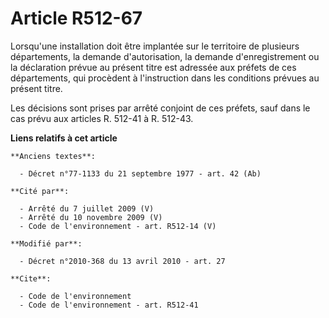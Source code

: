 # Article R512-67

Lorsqu'une installation doit être implantée sur le territoire de plusieurs départements, la demande d'autorisation, la
demande d'enregistrement ou la déclaration prévue au présent titre est adressée aux préfets de ces départements, qui
procèdent à l'instruction dans les conditions prévues au présent titre. 

Les décisions sont prises par arrêté conjoint de ces préfets, sauf dans le cas prévu aux articles R. 512-41 à R. 512-43.

**Liens relatifs à cet article**

	**Anciens textes**:

	  - Décret n°77-1133 du 21 septembre 1977 - art. 42 (Ab)

	**Cité par**:

	  - Arrêté du 7 juillet 2009 (V)
	  - Arrêté du 10 novembre 2009 (V)
	  - Code de l'environnement - art. R512-14 (V)

	**Modifié par**:

	  - Décret n°2010-368 du 13 avril 2010 - art. 27

	**Cite**:

	  - Code de l'environnement
	  - Code de l'environnement - art. R512-41
